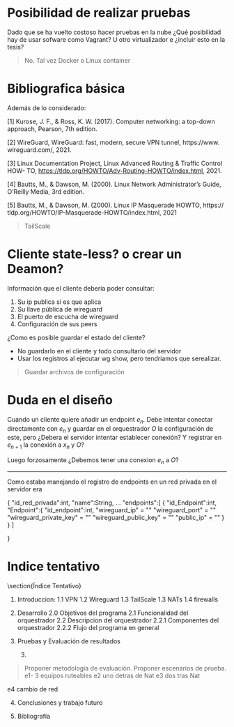 
# Posibilidad de realizar pruebas 
Dado que se ha vuelto costoso hacer pruebas en la nube
¿Qué posibilidad hay de usar sofware como Vagrant? U
otro virtualizador e ¿incluir esto en la tesis?

> No. Tal vez Docker o Linux container

# Bibliografica básica
Además de lo considerado:

[1] Kurose, J. F., & Ross, K. W. (2017). Computer networking: a top-down approach,
Pearson, 7th edition.

[2] WireGuard, WireGuard: fast, modern, secure VPN tunnel, https://www.
wireguard.com/, 2021.

[3] Linux Documentation Project, Linux Advanced Routing & Traffic Control HOW-
TO, https://tldp.org/HOWTO/Adv-Routing-HOWTO/index.html, 2021.

[4] Bautts, M., & Dawson, M. (2000). Linux Network Administrator’s Guide, O’Reilly
Media, 3rd edition.

[5] Bautts, M., & Dawson, M. (2000). Linux IP Masquerade HOWTO, https://
tldp.org/HOWTO/IP-Masquerade-HOWTO/index.html, 2021


> TailScale

# Cliente state-less? o crear un Deamon?
Información que el cliente deberia poder consultar:
1. Su ip publica si es que aplica
2. Su llave pública de wireguard
3. El puerto de escucha de wireguard
4. Configuración de sus peers

¿Como es posible guardar el estado del cliente?
- No guardarlo en el cliente y todo consultarlo del servidor
- Usar los registros al ejecutar wg show, pero tendriamos que serealizar.

> Guardar archivos de configuración 

# Duda en el diseño
Cuando un cliente quiere añadir un endpoint $e_n$. 
Debe intentar conectar directamente con $e_n$ y guardar en el orquestrador  $O$
la configuración de este, pero ¿Debera el servidor intentar establecer conexión?
Y registrar en $e_{n+1}$ la conexión a $x_n$ y $O$? 

Luego forzosamente ¿Debemos tener una conexion $e_n$ a $O$?


---
Como estaba manejando el registro de endpoints en un red privada en el servidor
era

{
    "id_red_privada":int,
    "name":String,
    ...
    "endpoints":[
        {
            "id_Endpoint":int,
            "Endpoint":{
                "id_endpoint":int,
                "wireguard_ip" = ""
                "wireguard_port" = ""
                "wireguard_private_key" = ""
                "wireguard_public_key" = ""
                "public_ip" = ""
            }
        }
    ]

}

# Indice tentativo

\section{Índice Tentativo}

1. Introduccion:
    1.1 VPN
    1.2 Wireguard
    1.3 TailScale
    1.3 NATs
    1.4 firewalls

2. Desarrollo
    2.0 Objetivos del programa
    2.1 Funcionalidad del orquestrador
    2.2 Descripcion del orquestrador
    2.2.1 Componentes del orquestrador
    2.2.2 Flujo del programa en general
3. Pruebas y Evaluación de resultados 

    3.


> Proponer metodología de evaluación.
> Proponer escenarios de prueba.
e1- 3 equipos  ruteables
e2 uno detras de Nat
e3 dos tras Nat

e4 cambio de red

4. Conclusiones y trabajo futuro 

5. Bibliografía 